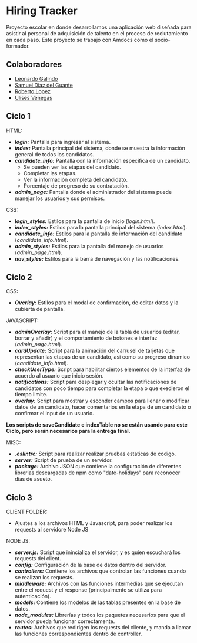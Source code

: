 # Hiring Tracker

Proyecto escolar en donde desarrollamos una aplicación web diseñada para asistir al personal de adquisición de talento en el proceso de reclutamiento en cada paso. Este proyecto se trabajó con Amdocs como el socio-formador.

## Colaboradores
- [Leonardo Galindo](https://github.com/GSLeonardo)
- [Samuel Diaz del Guante](https://github.com/samueldiaz1004)
- [Roberto Lopez](https://github.com/RobTecGda)
- [Ulises Venegas](https://github.com/Ulivego)

## Ciclo 1

HTML:
- _**login:**_ Pantalla para ingresar al sistema.
- _**index:**_ Pantalla principal del sistema, donde se muestra la información general de todos los candidatos.
- _**candidate_info:**_ Pantalla con la información específica de un candidato.
  - Se pueden ver las etapas del candidato.
  - Completar las etapas.
  - Ver la información completa del candidato.
  - Porcentaje de progreso de su contratación.
- _**admin_page:**_ Pantalla donde el administrador del sistema puede manejar los usuarios y sus permisos.

CSS:
- _**login_styles:**_ Estilos para la pantalla de inicio (_login.html_).
- _**index_styles:**_ Estilos para la pantalla principal del sistema (_index.html_).
- _**candidate_info:**_ Estilos para la pantalla de información del candidato (_candidate_info.html_).
- _**admin_styles:**_ Estilos para la pantalla del manejo de usuarios (_admin_page.html_).
- _**nav_styles:**_ Estilos para la barra de navegación y las notificaciones.

## Ciclo 2

CSS:
- _**Overlay:**_ Estilos para el modal de confirmación, de editar datos y la cubierta de pantalla.

JAVASCRIPT:
- _**adminOverlay:**_ Script para el manejo de la tabla de usuarios (editar, borrar y añadir) y el comportamiento de botones e interfaz (_admin_page.html_).
- _**cardUpdate:**_ Script para la animación del carrusel de tarjetas que representan las etapas de un candidato, asi como su progreso dinamico (_candidate_info.html_).
- _**checkUserType:**_ Script para habilitar ciertos elementos de la interfaz de acuerdo al usuario que inicio sesión.
- _**notifications:**_ Script para desplegar y ocultar las notificaciones de candidatos con poco tiempo para completar la etapa o que exedieron el tiempo limite.
- _**overlay:**_ Script para mostrar y esconder campos para llenar o modificar datos de un candidato, hacer comentarios en la etapa de un candidato o confirmar el input de un usuario.

**Los scripts de saveCandidate e indexTable no se están usando para este Ciclo, pero serán necesarios para la entrega final.**

MISC:
- _**.eslintrc:**_ Script para realizar realizar pruebas estaticas de codigo.
- _**server:**_ Script de prueba de un servidor.
- _**package:**_ Archivo JSON que contiene la configuración de diferentes librerias descargadas de npm como "date-holidays" para reconocer dias de asueto.

## Ciclo 3

CLIENT FOLDER:
- Ajustes a los archivos HTML y Javascript, para poder realizar los requests al servidore Node JS

NODE JS:
- _**server.js:**_ Script que inincializa el servidor, y es quien escuchará los requests del client.
- _**config:**_ Configuración de la base de datos dentro del servidor.
- _**controllers:**_ Contiene los archivos que controlan las funciones cuando se realizan los requests.
- _**middleware:**_ Archivos con las funciones intermedias que se ejecutan entre el request y el response (principalmente se utiliza para autenticación).
- _**models:**_ Contiene los modelos de las tablas presentes en la base de datos.
- _**node_modules:**_ Librerías y todos los paquetes necesarios para que el servidor pueda funcionar correctamente.
- _**routes:**_ Archivos que redirigen los requests del cliente, y manda a llamar las funciones correspondientes dentro de controller.
